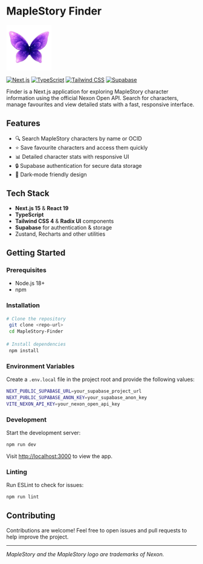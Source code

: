 # MapleStory Finder

<img src="./public/Reheln.png" width="120" alt="Finder logo" />

[![Next.js](https://img.shields.io/badge/Next.js-000?logo=nextdotjs&logoColor=fff)](https://nextjs.org/)
[![TypeScript](https://img.shields.io/badge/TypeScript-3178C6?logo=typescript&logoColor=fff)](https://www.typescriptlang.org/)
[![Tailwind CSS](https://img.shields.io/badge/Tailwind_CSS-38B2AC?logo=tailwindcss&logoColor=fff)](https://tailwindcss.com/)
[![Supabase](https://img.shields.io/badge/Supabase-3ecf8e?logo=supabase&logoColor=000)](https://supabase.com/)

Finder is a Next.js application for exploring MapleStory character information using the official Nexon Open API. Search for characters, manage favourites and view detailed stats with a fast, responsive interface.

## Features
- 🔍 Search MapleStory characters by name or OCID
- ⭐ Save favourite characters and access them quickly
- 📊 Detailed character stats with responsive UI
- 🔒 Supabase authentication for secure data storage
- 🌙 Dark‑mode friendly design

## Tech Stack
- **Next.js 15** & **React 19**
- **TypeScript**
- **Tailwind CSS 4** & **Radix UI** components
- **Supabase** for authentication & storage
- Zustand, Recharts and other utilities

## Getting Started

### Prerequisites
- Node.js 18+
- npm

### Installation
```bash
# Clone the repository
 git clone <repo-url>
 cd MapleStory-Finder

# Install dependencies
 npm install
```

### Environment Variables
Create a `.env.local` file in the project root and provide the following values:

```bash
NEXT_PUBLIC_SUPABASE_URL=your_supabase_project_url
NEXT_PUBLIC_SUPABASE_ANON_KEY=your_supabase_anon_key
VITE_NEXON_API_KEY=your_nexon_open_api_key
```

### Development
Start the development server:

```bash
npm run dev
```
Visit <http://localhost:3000> to view the app.

### Linting
Run ESLint to check for issues:

```bash
npm run lint
```

## Contributing
Contributions are welcome! Feel free to open issues and pull requests to help improve the project.

---

*MapleStory and the MapleStory logo are trademarks of Nexon.*

